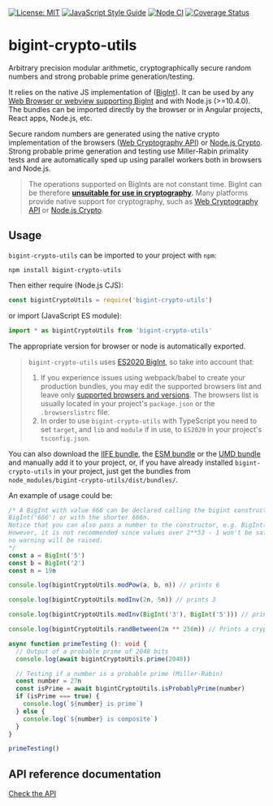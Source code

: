 [![License: MIT](https://img.shields.io/badge/License-MIT-yellow.svg)](https://opensource.org/licenses/MIT)
[![JavaScript Style Guide](https://img.shields.io/badge/code_style-standard-brightgreen.svg)](https://standardjs.com)
[![Node CI](https://github.com/juanelas/bigint-crypto-utils/workflows/Node%20CI/badge.svg)](https://github.com/juanelas/bigint-crypto-utils/actions?query=workflow%3A%22Node+CI%22)
[![Coverage Status](https://coveralls.io/repos/github/juanelas/bigint-crypto-utils/badge.svg?branch=master)](https://coveralls.io/github/juanelas/bigint-crypto-utils?branch=master)

# bigint-crypto-utils

Arbitrary precision modular arithmetic, cryptographically secure random numbers and strong probable prime generation/testing.

It relies on the native JS implementation of ([BigInt](https://tc39.es/ecma262/#sec-bigint-objects)). It can be used by any [Web Browser or webview supporting BigInt](https://developer.mozilla.org/en-US/docs/Web/JavaScript/Reference/Global_Objects/BigInt#Browser_compatibility) and with Node.js (>=10.4.0). The bundles can be imported directly by the browser or in Angular projects, React apps, Node.js, etc.

Secure random numbers are generated using the native crypto implementation of the browsers ([Web Cryptography API](https://w3c.github.io/webcrypto/)) or [Node.js Crypto](https://nodejs.org/dist/latest/docs/api/crypto.html). Strong probable prime generation and testing use Miller-Rabin primality tests and are automatically sped up using parallel workers both in browsers and Node.js.

> The operations supported on BigInts are not constant time. BigInt can be therefore **[unsuitable for use in cryptography](https://www.chosenplaintext.ca/articles/beginners-guide-constant-time-cryptography.html).** Many platforms provide native support for cryptography, such as [Web Cryptography API](https://w3c.github.io/webcrypto/) or [Node.js Crypto](https://nodejs.org/dist/latest/docs/api/crypto.html).

## Usage

`bigint-crypto-utils` can be imported to your project with `npm`:

```console
npm install bigint-crypto-utils
```

Then either require (Node.js CJS):

```javascript
const bigintCryptoUtils = require('bigint-crypto-utils')
```

or import (JavaScript ES module):

```javascript
import * as bigintCryptoUtils from 'bigint-crypto-utils'
```

The appropriate version for browser or node is automatically exported.

> `bigint-crypto-utils` uses [ES2020 BigInt](https://tc39.es/ecma262/#sec-bigint-objects), so take into account that:
> 1. If you experience issues using webpack/babel to create your production bundles, you may edit the supported browsers list and leave only [supported browsers and versions](https://developer.mozilla.org/en-US/docs/Web/JavaScript/Reference/Global_Objects/BigInt#Browser_compatibility). The browsers list is usually located in your project's `package.json` or the `.browserslistrc` file.
> 2. In order to use `bigint-crypto-utils` with TypeScript you need to set `target`, and `lib` and `module` if in use, to `ES2020` in your project's `tsconfig.json`.

You can also download the [IIFE bundle](https://raw.githubusercontent.com/juanelas/bigint-crypto-utils/master/dist/bundles/bigint-crypto-utils.iife.js), the [ESM bundle](https://raw.githubusercontent.com/juanelas/bigint-crypto-utils/master/dist/bundles/bigint-crypto-utils.esm.js) or the [UMD bundle](https://raw.githubusercontent.com/juanelas/bigint-crypto-utils/master/dist/bundles/bigint-crypto-utils.umd.js) and manually add it to your project, or, if you have already installed `bigint-crypto-utils` in your project, just get the bundles from `node_modules/bigint-crypto-utils/dist/bundles/`.

An example of usage could be:

```typescript
/* A BigInt with value 666 can be declared calling the bigint constructor as
BigInt('666') or with the shorter 666n.
Notice that you can also pass a number to the constructor, e.g. BigInt(666).
However, it is not recommended since values over 2**53 - 1 won't be safe but
no warning will be raised.
*/
const a = BigInt('5')
const b = BigInt('2')
const n = 19n

console.log(bigintCryptoUtils.modPow(a, b, n)) // prints 6

console.log(bigintCryptoUtils.modInv(2n, 5n)) // prints 3

console.log(bigintCryptoUtils.modInv(BigInt('3'), BigInt('5'))) // prints 2

console.log(bigintCryptoUtils.randBetween(2n ** 256n)) // Prints a cryptographically secure random number between 1 and 2**256 bits.

async function primeTesting (): void {
  // Output of a probable prime of 2048 bits
  console.log(await bigintCryptoUtils.prime(2048))

  // Testing if a number is a probable prime (Miller-Rabin)
  const number = 27n
  const isPrime = await bigintCryptoUtils.isProbablyPrime(number)
  if (isPrime === true) {
    console.log(`${number} is prime`)
  } else {
    console.log(`${number} is composite`)
  }
}

primeTesting()

```

## API reference documentation

[Check the API](./docs/API.md)
